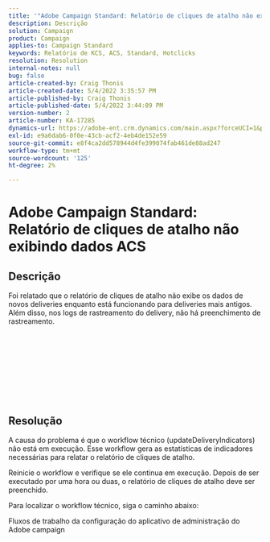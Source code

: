 ```yaml
---
title: '"Adobe Campaign Standard: Relatório de cliques de atalho não exibindo dados do ACS'''
description: Descrição
solution: Campaign
product: Campaign
applies-to: Campaign Standard
keywords: Relatório de KCS, ACS, Standard, Hotclicks
resolution: Resolution
internal-notes: null
bug: false
article-created-by: Craig Thonis
article-created-date: 5/4/2022 3:35:57 PM
article-published-by: Craig Thonis
article-published-date: 5/4/2022 3:44:09 PM
version-number: 2
article-number: KA-17285
dynamics-url: https://adobe-ent.crm.dynamics.com/main.aspx?forceUCI=1&pagetype=entityrecord&etn=knowledgearticle&id=263c22df-bfcb-ec11-a7b5-6045bd00dbbc
exl-id: e9a6dab6-0f0e-43cb-acf2-4eb4de152e59
source-git-commit: e8f4ca2dd578944d4fe399074fab461de88ad247
workflow-type: tm+mt
source-wordcount: '125'
ht-degree: 2%

---
```


# Adobe Campaign Standard: Relatório de cliques de atalho não exibindo dados ACS

## Descrição

Foi relatado que o relatório de cliques de atalho não exibe os dados de novos deliveries enquanto está funcionando para deliveries mais antigos. Além disso, nos logs de rastreamento do delivery, não há preenchimento de rastreamento.<br><br> <br><br>

 <br>

<br><br> 

## Resolução


A causa do problema é que o workflow técnico (updateDeliveryIndicators) não está em execução. Esse workflow gera as estatísticas de indicadores necessárias para relatar o relatório de cliques de atalho.

Reinicie o workflow e verifique se ele continua em execução. Depois de ser executado por uma hora ou duas, o relatório de cliques de atalho deve ser preenchido.



Para localizar o workflow técnico, siga o caminho abaixo:

Fluxos de trabalho da configuração do aplicativo de administração do Adobe campaign
